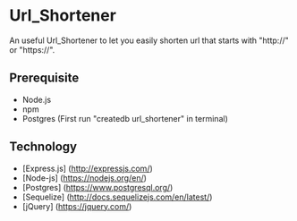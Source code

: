 # Url_Shortener
An useful Url_Shortener to let you easily shorten url that starts with "http://" or "https://".

## Prerequisite
- Node.js
- npm
- Postgres (First run "createdb url_shortener" in terminal)

## Technology

* [Express.js] (http://expressjs.com/)
* [Node-js] (https://nodejs.org/en/)
* [Postgres] (https://www.postgresql.org/)
* [Sequelize] (http://docs.sequelizejs.com/en/latest/)
* [jQuery] (https://jquery.com/)
